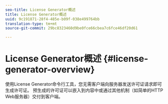 ```yaml
---
seo-title: License Generator概述
title: License Generator概述
uuid: 9c191871-28f4-485e-b09f-038e499764bb
translation-type: tm+mt
source-git-commit: 29bc8323460d9be0fce66cbea7c6fce46df20d61

---
```



# License Generator概述 {#license-generator-overview}

使用License Generator命令行工具，您无需客户端向服务器发送许可证请求即可生成许可证。 预生成的许可证可以嵌入到内容中或通过其他机制（如简单的HTTP Web服务器）交付到客户端。
